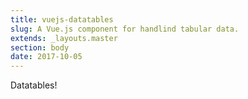 ```yaml
---
title: vuejs-datatables
slug: A Vue.js component for handlind tabular data.
extends: _layouts.master
section: body
date: 2017-10-05
---
```


Datatables!
